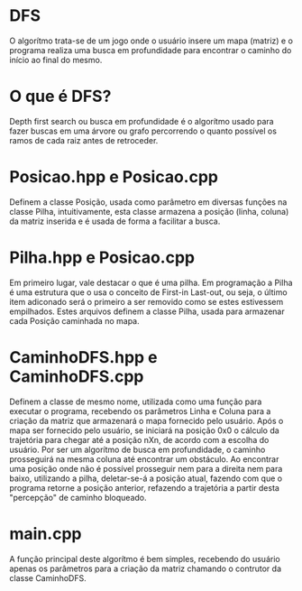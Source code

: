 # DFS
  O algorítmo trata-se de um jogo onde o usuário insere um mapa (matriz) e o programa realiza uma busca em profundidade para encontrar o caminho do início ao final do mesmo.

# O que é DFS?
  Depth first search ou busca em profundidade é o algorítmo usado para fazer buscas em uma árvore ou grafo percorrendo o quanto possível os ramos de cada raiz antes de retroceder.

# Posicao.hpp e Posicao.cpp
  Definem a classe Posição, usada como parâmetro em diversas funções na classe Pilha, intuitivamente, esta classe armazena a posição (linha, coluna) da matriz inserida e é usada de forma a facilitar a busca.

# Pilha.hpp e Posicao.cpp
  Em primeiro lugar, vale destacar o que é uma pilha. Em programação a Pilha é uma estrutura que o usa o conceito de First-in Last-out, ou seja, o último item adiconado será o primeiro a ser removido como se estes estivessem empilhados.
  Estes arquivos definem a classe Pilha, usada para armazenar cada Posição caminhada no mapa.

# CaminhoDFS.hpp e CaminhoDFS.cpp
  Definem a classe de mesmo nome, utilizada como uma função para executar o programa, recebendo os parâmetros Linha e Coluna para a criação da matriz que armazenará o mapa fornecido pelo usuário.
  Após o mapa ser fornecido pelo usuário, se iniciará na posição 0x0 o cálculo da trajetória para chegar até a posição nXn, de acordo com a escolha do usuário. Por ser um algorítmo de busca em profundidade, o caminho prosseguirá na mesma coluna até encontrar um obstáculo. Ao encontrar uma posição onde não é possível prosseguir nem para a direita nem para baixo, utilizando a pilha, deletar-se-á a posição atual, fazendo com que o programa retorne a posição anterior, refazendo a trajetória a partir desta "percepção" de caminho bloqueado.
  
 # main.cpp
  A função principal deste algorítmo é bem simples, recebendo do usuário apenas os parâmetros para a criação da matriz chamando o contrutor da classe CaminhoDFS.
